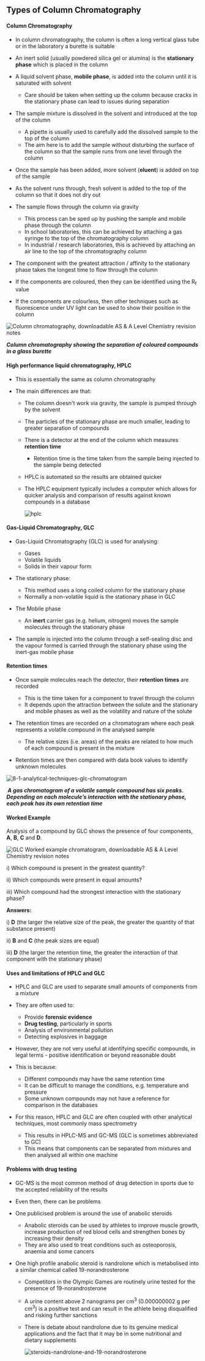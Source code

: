 Types of Column Chromatography
------------------------------

#### Column Chromatography

* In column chromatography, the column is often a long vertical glass tube or in the laboratory a burette is suitable
* An inert solid (usually powdered silica gel or alumina) is the <b>stationary phase</b> which is placed in the column
* A liquid solvent phase, <b>mobile phase</b>, is added into the column until it is saturated with solvent

  + Care should be taken when setting up the column because cracks in the stationary phase can lead to issues during separation
* The sample mixture is dissolved in the solvent and introduced at the top of the column

  + A pipette is usually used to carefully add the dissolved sample to the top of the column
  + The aim here is to add the sample without disturbing the surface of the column so that the sample runs from one level through the column
* Once the sample has been added, more solvent (<b>eluent</b>) is added on top of the sample
* As the solvent runs through, fresh solvent is added to the top of the column so that it does not dry out
* The sample flows through the column via gravity

  + This process can be sped up by pushing the sample and mobile phase through the column
  + In school laboratories, this can be achieved by attaching a gas syringe to the top of the chromatography column
  + In industrial / research laboratories, this is achieved by attaching an air line to the top of the chromatography column
* The component with the greatest attraction / affinity to the stationary phase takes the longest time to flow through the column
* If the components are coloured, then they can be identified using the R<sub>f</sub> value
* If the components are colourless, then other techniques such as fluorescence under UV light can be used to show their position in the column

![Column chromatography, downloadable AS & A Level Chemistry revision notes](7.11.3-Column-chromatography.png)

*<b>Column chromatography showing the separation of coloured compounds in a glass burette</b>*

#### High performance liquid chromatography, HPLC

* This is essentially the same as column chromatography
* The main differences are that:

  + The column doesn't work via gravity, the sample is pumped through by the solvent
  + The particles of the stationary phase are much smaller, leading to greater separation of compounds
  + There is a detector at the end of the column which measures <b>retention time</b>

    - Retention time is the time taken from the sample being injected to the sample being detected
  + HPLC is automated so the results are obtained quicker
  + The HPLC equipment typically includes a computer which allows for quicker analysis and comparison of results against known compounds in a database

    ![hplc](hplc.png)

#### Gas-Liquid Chromatography, GLC

* Gas-Liquid Chromatography (GLC) is used for analysing:

  + Gases
  + Volatile liquids
  + Solids in their vapour form
* The stationary phase:

  + This method uses a long coiled column for the stationary phase
  + Normally a non-volatile liquid is the stationary phase in GLC
* The Mobile phase

  + An <b>inert</b> carrier gas (e.g. helium, nitrogen) moves the sample molecules through the stationary phase
* The sample is injected into the column through a self-sealing disc and the vapour formed is carried through the stationary phase using the inert-gas mobile phase

#### Retention times

* Once sample molecules reach the detector, their <b>retention times</b> are recorded

  + This is the time taken for a component to travel through the column
  + It depends upon the attraction between the solute and the stationary and mobile phases as well as the volatility and nature of the solute
* The retention times are recorded on a chromatogram where each peak represents a volatile compound in the analysed sample

  + The relative sizes (i.e. areas) of the peaks are related to how much of each compound is present in the mixture
* Retention times are then compared with data book values to identify unknown molecules

![8-1-analytical-techniques-glc-chromatogram](8-1-analytical-techniques-glc-chromatogram.png)

*<b> A gas chromatogram of a volatile sample compound has six peaks. Depending on each molecule’s interaction with the stationary phase, each peak has its own retention time</b>*

#### Worked Example

Analysis of a compound by GLC shows the presence of four components, <b>A</b>, <b>B</b>, <b>C</b> and <b>D</b>.

![GLC Worked example chromatogram, downloadable AS & A Level Chemistry revision notes](7.11.4-GLC-Worked-example-chromatogram.png)

i) Which compound is present in the greatest quantity?

ii) Which compounds were present in equal amounts?

iii) Which compound had the strongest interaction with the stationary phase?

<b>Answers:</b>

i) <b>D</b> (the larger the relative size of the peak, the greater the quantity of that substance present)

ii) <b>B</b> and <b>C</b> (the peak sizes are equal)

iii) <b>D</b> (the larger the retention time, the greater the interaction of that component with the stationary phase)

#### Uses and limitations of HPLC and GLC

* HPLC and GLC are used to separate small amounts of components from a mixture
* They are often used to:

  + Provide <b>forensic evidence</b>
  + <b>Drug testing</b>, particularly in sports
  + Analysis of environmental pollution
  + Detecting explosives in baggage
* However, they are not very useful at identifying specific compounds, in legal terms - positive identification or beyond reasonable doubt
* This is because:

  + Different compounds may have the same retention time
  + It can be difficult to manage the conditions, e.g. temperature and pressure
  + Some unknown compounds may not have a reference for comparison in the databases
* For this reason, HPLC and GLC are often coupled with other analytical techniques, most commonly mass spectrometry

  + This results in HPLC-MS and GC-MS (GLC is sometimes abbreviated to GC)
  + This means that components can be separated from mixtures and then analysed all within one machine

#### Problems with drug testing

* GC-MS is the most common method of drug detection in sports due to the accepted reliability of the results
* Even then, there can be problems
* One publicised problem is around the use of anabolic steroids

  + Anabolic steroids can be used by athletes to improve muscle growth, increase production of red blood cells and strengthen bones by increasing their density
  + They are also used to treat conditions such as osteoporosis, anaemia and some cancers
* One high profile anabolic steroid is nandrolone which is metabolised into a similar chemical called 19-norandrosterone

  + Competitors in the Olympic Games are routinely urine tested for the presence of 19-norandrosterone
  + A urine content above 2 nanograms per cm<sup>3</sup> (0.000000002 g per cm<sup>3</sup>) is a positive test and can result in the athlete being disqualified and risking further sanctions
  + There is debate about nandrolone due to its genuine medical applications and the fact that it may be in some nutritional and dietary supplements

    ![steroids-nandrolone-and-19-norandrosterone](steroids-nandrolone-and-19-norandrosterone.png)